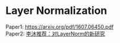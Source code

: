 # Layer Normalization

Paper1: https://arxiv.org/pdf/1607.06450.pdf <br/>
Paper2: [李沐推荐：对LayerNorm的新研究](https://arxiv.org/pdf/1911.07013.pdf)

